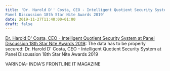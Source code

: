 ```yaml
---
title: 'Dr. Harold D'' Costa, CEO - Intelligent Quotient Security System at
Panel Discussion 18th Star Nite Awards 2019'
date: 2019-11-27T11:40:00+01:00
draft: false
---
```


[Dr. Harold D' Costa, CEO - Intelligent Quotient Security System at Panel Discussion 18th Star Nite Awards 2019](https://varindia.com/video/dr-harold-d-costa-ceo--intelligent-quotient-security-system-at-panel-discussion--2-18th-star-nite-awards-2019#.Xd5SpT6PvQg.blogger): The data has to be properly secured: Dr. Harold D' Costa, CEO - Intelligent Quotient Security System at Panel Discussion 18th Star Nite Awards 2019  
  
VARINDIA- INDIA'S FRONTLINE IT MAGAZINE